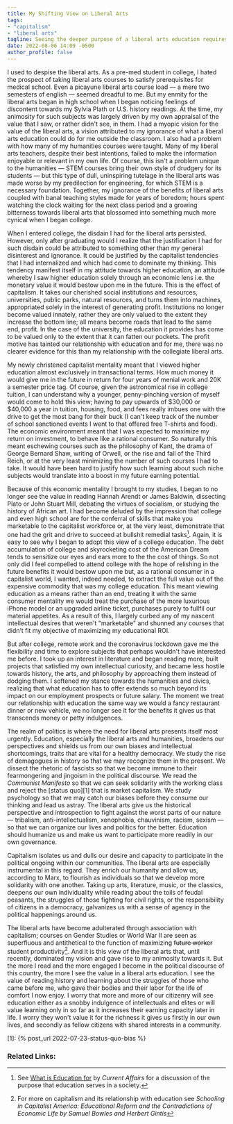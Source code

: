 ```yaml
---
title: My Shifting View on Liberal Arts
tags:
- "capitalism"
- "liberal arts"
tagline: Seeing the deeper purpose of a liberal arts education requires us to see past capitalism's myopic vision for what education has to offer.
date: 2022-08-06 14:09 -0500
author_profile: false
---
```

I used to despise the liberal arts. As a pre-med student in college, I hated the prospect of taking liberal arts courses to satisfy prerequisites for medical school. Even a picayune liberal arts course load — a mere two semesters of english — seemed dreadful to me. But my enmity for the liberal arts began in high school when I began noticing feelings of discontent towards my Sylvia Plath or U.S. history readings. At the time, my animosity for such subjects was largely driven by my own appraisal of the value that I saw, or rather didn't see, in them. I had a myopic vision for the value of the liberal arts, a vision attributed to my ignorance of what a liberal arts education could do for me outside the classroom. I also had a problem with how many of my humanities courses were taught. Many of my liberal arts teachers, despite their best intentions, failed to make the information enjoyable or relevant in my own life. Of course, this isn't a problem unique to the humanities — STEM courses bring their own style of drudgery for its students — but this type of dull, uninspiring tutelage in the liberal arts was made worse by my predilection for engineering, for which STEM is a necessary foundation. Together, my ignorance of the benefits of liberal arts coupled with banal teaching styles made for years of boredom; hours spent watching the clock waiting for the next class period and a growing bitterness towards liberal arts that blossomed into something much more cynical when I began college.

When I entered college, the disdain I had for the liberal arts persisted. However, only after graduating would I realize that the justification I had for such disdain could be attributed to something other than my general disinterest and ignorance. It could be justified by the capitalist tendencies that I had internalized and which had come to dominate my thinking. This tendency manifest itself in my attitude towards higher education, an attitude whereby I saw higher education solely through an economic lens i.e. the monetary value it would bestow upon me in the future. This is the effect of capitalism. It takes our cherished social institutions and resources, universities, public parks, natural resources, and turns them into machines, appropriated solely in the interest of generating profit. Institutions no longer become valued innately, rather they are only valued to the extent they increase the bottom line; all means become roads that lead to the same end, profit. In the case of the university, the education it provides has come to be valued only to the extent that it can fatten our pockets. The profit motive has tainted our relationship with education and for me, there was no clearer evidence for this than my relationship with the collegiate liberal arts.

My newly christened capitalist mentality meant that I viewed higher education almost exclusively in transactional terms. How much money it would give me in the future in return for four years of menial work and 20K a semester price tag. Of course, given the astronomical rise in college tuition, I can understand why a younger, penny-pinching version of myself would come to hold this view; having to pay upwards of $30,000 or $40,000 a year in tuition, housing, food, and fees really imbues one with the drive to get the most bang for their buck (I can't keep track of the number of school sanctioned events I went to that offered free T-shirts and food). The economic environment meant that I was expected to maximize my return on investment, to behave like a rational consumer. So naturally this meant eschewing courses such as the philosophy of Kant, the drama of George Bernard Shaw, writing of Orwell, or the rise and fall of the Third Reich, or at the very least minimizing the number of such courses I had to take. It would have been hard to justify how such learning about such niche subjects would translate into a boost in my future earning potential.

Because of this economic mentality I brought to my studies, I began to no longer see the value in reading Hannah Arendt or James Baldwin, dissecting Plato or John Stuart Mill, debating the virtues of socialism, or studying the history of African art. I had become deluded by the impression that college and even high school are for the conferral of skills that make you marketable to the capitalist workforce or, at the very least, demonstrate that one had the grit and drive to succeed at bullshit remedial tasks[^2]. Again, it is easy to see why I began to adopt this view of a college education. The debt accumulation of college and skyrocketing cost of the American Dream tends to sensitize our eyes and ears more to the the cost of things. So not only did I feel compelled to attend college with the hope of relishing in the future benefits it would bestow upon me but, as a rational consumer in a capitalist world, I wanted, indeed needed, to extract the full value out of the expensive commodity that was my college education. This meant viewing education as a means rather than an end, treating it with the same consumer mentality we would treat the purchase of the more luxurious iPhone model or an upgraded airline ticket, purchases purely to fullfil our material appetites. As a result of this, I largely curbed any of my nascent intellectual desires that weren't "marketable" and shunned any courses that didn’t fit my objective of maximizing my educational ROI.

But after college, remote work and the coronavirus lockdown gave me the flexibility and time to explore subjects that perhaps wouldn't have interested me before. I took up an interest in literature and began reading more, built projects that satisfied my own intellectual curiosity, and became less hostile towards history, the arts, and philosophy by approaching them instead of dodging them. I softened my stance towards the humanities and civics, realizing that what education has to offer extends so much beyond its impact on our employment prospects or future salary. The moment we treat our relationship with education the same way we would a fancy restaurant dinner or new vehicle, we no longer see it for the benefits it gives us that transcends money or petty indulgences.

The realm of politics is where the need for liberal arts presents itself most urgently. Education, especially the liberal arts and humanities, broadens our perspectives and shields us from our own biases and intellectual shortcomings, traits that are vital for a healthy democracy. We study the rise of demagogues in history so that we may recognize them in the present. We dissect the rhetoric of fascists so that we become immune to their fearmongering and jingoism in the political discourse. We read the *Communist Manifesto* so that we can seek solidarity with the working class and reject the [status quo][1] that is market capitalism. We study psychology so that we may catch our biases before they consume our thinking and lead us astray. The liberal arts give us the historical perspective and introspection to fight against the worst parts of our nature — tribalism, anti-intellectualism, xenophobia, chauvinism, racism, sexism — so that we can organize our lives and politics for the better. Education should humanize us and make us want to participate more readily in our own governance.

Capitalism isolates us and dulls our desire and capacity to participate in the political ongoing within our communities. The liberal arts are especially instrumental in this regard. They enrich our humanity and allow us, according to Marx, to flourish as individuals so that we develop more solidarity with one another. Taking up arts, literature, music, or the classics, deepens our own individuality while reading about the toils of feudal peasants, the struggles of those fighting for civil rights, or the responsibility of citizens in a democracy, galvanizes us with a sense of agency in the political happenings around us. 

The liberal arts have become adulterated through association with capitalism; courses on Gender Studies or World War II are seen as superfluous and antithetical to the function of maximizing ~~future worker~~ student productivity[^3]. And it is this view of the liberal arts that, until recently, dominated my vision and gave rise to my animosity towards it. But the more I read and the more engaged I become in the political discourse of this country, the more I see the value in a liberal arts education. I see the value of reading history and learning about the struggles of those who came before me, who gave their bodies and their labor for the life of comfort I now enjoy. I worry that more and more of our citizenry will see education either as a snobby indulgence of intellectuals and elites or will value learning only in so far as it increases their earning capacity later in life. I worry they won't value it for the richness it gives us firstly in our own lives, and secondly as fellow citizens with shared interests in a community.

[1]: {% post_url 2022-07-23-status-quo-bias %}
### Related Links:
[^2]: See [What is Education for](https://www.currentaffairs.org/2018/08/what-is-education-for) by *Current Affairs* for a discussion of the purpose that education serves in a society. 
[^3]: For more on capitalism and its relationship with education see *Schooling in Capitalist America: Educational Reform and the Contradictions of Economic Life by Samuel Bowles and Herbert Gintis*